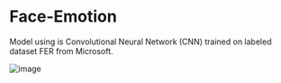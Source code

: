 # Face-Emotion

Model using is Convolutional Neural Network (CNN) trained on labeled dataset FER from Microsoft. 

![image](https://user-images.githubusercontent.com/91353356/193446404-cdccec12-5fcf-48fe-a933-794898545fd3.png)
